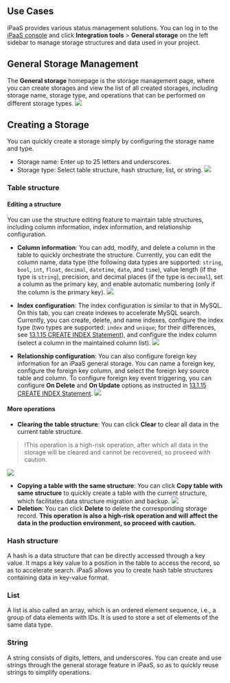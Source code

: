 ## Use Cases
iPaaS provides various status management solutions. You can log in to the [iPaaS console](https://ipaas.tencentcloud.com/login) and click **Integration tools** > **General storage** on the left sidebar to manage storage structures and data used in your project.


## General Storage Management
The **General storage** homepage is the storage management page, where you can create storages and view the list of all created storages, including storage name, storage type, and operations that can be performed on different storage types.
![](https://staticintl.cloudcachetci.com/yehe/backend-news/mc2T784_175.png)

## Creating a Storage
You can quickly create a storage simply by configuring the storage name and type.
- Storage name: Enter up to 25 letters and underscores.
- Storage type: Select table structure, hash structure, list, or string.
![](https://staticintl.cloudcachetci.com/yehe/backend-news/eyYM492_176.png)


### Table structure
#### Editing a structure
You can use the structure editing feature to maintain table structures, including column information, index information, and relationship configuration.
- **Column information**: You can add, modify, and delete a column in the table to quickly orchestrate the structure. Currently, you can edit the column name, data type (the following data types are supported: `string`, `bool`, `int`, `float`, `decimal`, `datetime`, `date`, and `time`), value length (if the type is `string`), precision, and decimal places (if the type is `decimal`), set a column as the primary key, and enable automatic numbering (only if the column is the primary key).
![](https://staticintl.cloudcachetci.com/yehe/backend-news/s8ZI640_177.png)

- **Index configuration**: The index configuration is similar to that in MySQL. On this tab, you can create indexes to accelerate MySQL search. Currently, you can create, delete, and name indexes, configure the index type (two types are supported: `index` and `unique`; for their differences, see [13.1.15 CREATE INDEX Statement](https://dev.mysql.com/doc/refman/8.0/en/create-index.html)), and configure the index column (select a column in the maintained column list).
![](https://staticintl.cloudcachetci.com/yehe/backend-news/y7vA546_178.png)

- **Relationship configuration**: You can also configure foreign key information for an iPaaS general storage. You can name a foreign key, configure the foreign key column, and select the foreign key source table and column. To configure foreign key event triggering, you can configure **On Delete** and **On Update** options as instructed in [13.1.15 CREATE INDEX Statement](https://dev.mysql.com/doc/refman/8.0/en/create-index.html).
![](https://staticintl.cloudcachetci.com/yehe/backend-news/9IWb691_179.png)

#### More operations
- **Clearing the table structure**: You can click **Clear** to clear all data in the current table structure.
>!This operation is a high-risk operation, after which all data in the storage will be cleared and cannot be recovered, so proceed with caution.
>
![](https://staticintl.cloudcachetci.com/yehe/backend-news/UhMK740_180.png)
- **Copying a table with the same structure**: You can click **Copy table with same structure** to quickly create a table with the current structure, which facilitates data structure migration and backup.
![](https://staticintl.cloudcachetci.com/yehe/backend-news/AevH596_181.png)
- **Deletion**: You can click **Delete** to delete the corresponding storage record. **This operation is also a high-risk operation and will affect the data in the production environment, so proceed with caution.**

### Hash structure
A hash is a data structure that can be directly accessed through a key value. It maps a key value to a position in the table to access the record, so as to accelerate search. iPaaS allows you to create hash table structures containing data in key-value format.

### List
A list is also called an array, which is an ordered element sequence, i.e., a group of data elements with IDs. It is used to store a set of elements of the same data type.

### String
A string consists of digits, letters, and underscores. You can create and use strings through the general storage feature in iPaaS, so as to quickly reuse strings to simplify operations.

